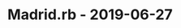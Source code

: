 ---
layout: post
title: Madrid.rb - 2019-06-27
datetime: 2019-06-27 19:30:00.000000000 +02:00
name: Madrid.rb
external_url: https://www.madridrb.com/events/terracismo-rb-junio-2019-554
---